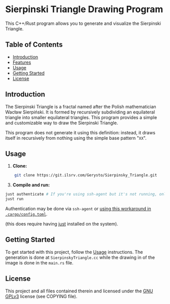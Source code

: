 # Sierpinski Triangle Drawing Program

This C++/Rust program allows you to generate and visualize the Sierpinski Triangle.

## Table of Contents

- [Introduction](#introduction)
- [Features](#features)
- [Usage](#usage)
- [Getting Started](#getting-started)
- [License](#license)

## Introduction

The Sierpinski Triangle is a fractal named after the Polish mathematician Wacław Sierpiński. It is formed by recursively subdividing an equilateral triangle into smaller equilateral triangles. This program provides a simple and customizable way to draw the Sierpinski Triangle.

This program does not generate it using this definition: instead, it draws itself in recursively from nothing using the simple base pattern "`XX`".

## Usage

1. **Clone:**

```bash
    git clone https://git.ilsrv.com/Gerysto/Sierpinsky_Triangle.git
```

3. **Compile and run:**

```bash
just authenticate # If you're using ssh-agent but it's not running, only
just run 
```
Authentication may be done via `ssh-agent` or [using this workaround in `.cargo/config.toml`](https://github.com/rust-lang/cargo/issues/2078).

(this does require having [just](https://github.com/casey/just) installed on the system).

## Getting Started

To get started with this project, follow the [Usage](#usage) instructions. The generation is done at `SierpinskyTriangle.cc` while the drawing in of the image is done in the `main.rs` file.

## License

This project and all files contained therein and licensed under the [GNU GPLv3](https://www.gnu.org/licenses/gpl-3.0.txt) license (see COPYING file).
